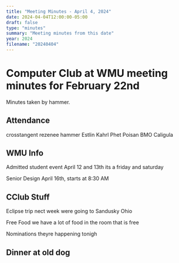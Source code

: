 ```yaml
---
title: "Meeting Minutes - April 4, 2024"
date: 2024-04-04T12:00:00-05:00
draft: false
type: "minutes"
summary: "Meeting minutes from this date"
year: 2024
filename: "20240404"
---
```


# Computer Club at WMU meeting minutes for February 22nd
Minutes taken by hammer. 

## Attendance
crosstangent
rezenee
hammer
Estlin
Kahrl
Phet
Poisan
BMO
Caligula

## WMU Info
Admitted student event
    April 12 and 13th
    its a friday and saturday

Senior Design
    April 16th, starts at 8:30 AM  
    
## CClub Stuff
Eclipse trip
    nect week
    were going to Sandusky Ohio

Free Food
    we have a lot of food in the room that is free

Nominations
    theyre happening tonigh

## Dinner at old dog
